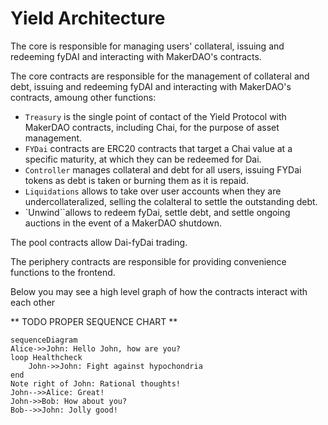 # Yield Architecture

The core is responsible for managing users' collateral, issuing and redeeming 
fyDAI and interacting with MakerDAO's contracts.

The core contracts are responsible for the management of collateral and debt, issuing and redeeming 
fyDAI and interacting with MakerDAO's contracts, amoung other functions:
 - `Treasury` is the single point of contact of the Yield Protocol with MakerDAO contracts, including Chai, for the purpose of asset management. 
 - `FYDai` contracts are ERC20 contracts that target a Chai value at a specific maturity, at which they can be redeemed for Dai.
 - `Controller` manages collateral and debt for all users, issuing FYDai tokens as debt is taken or burning them as it is repaid.
 - `Liquidations` allows to take over user accounts when they are undercollateralized, selling the colalteral to settle the outstanding debt.
 - `Unwind``allows to redeem fyDai, settle debt, and settle ongoing auctions in the event of a MakerDAO shutdown.

The pool contracts allow Dai-fyDai trading.

The periphery contracts are responsible for providing convenience functions to the frontend.

Below you may see a high level graph of how the contracts interact with each other

** TODO PROPER SEQUENCE CHART **
```mermaid
sequenceDiagram
Alice->>John: Hello John, how are you?
loop Healthcheck
    John->>John: Fight against hypochondria
end
Note right of John: Rational thoughts!
John-->>Alice: Great!
John->>Bob: How about you?
Bob-->>John: Jolly good!

```
